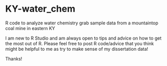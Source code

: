 # KY-water_chem
R code to analyze water chemistry grab sample data from a mountaintop coal mine in eastern KY

I am new to R Studio and am always open to tips and advice on how to get the most out of R.  Please feel free to post R code/advice that you think might be helpful to me as try to make sense of my dissertation data!

Thanks!

